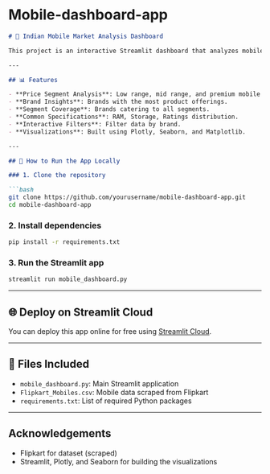 # Mobile-dashboard-app

````markdown
# 📱 Indian Mobile Market Analysis Dashboard

This project is an interactive Streamlit dashboard that analyzes mobile phone listings from Flipkart in the Indian market. It helps visualize trends in pricing, brands, specifications, and user ratings.

---

## 📊 Features

- **Price Segment Analysis**: Low range, mid range, and premium mobile segments.
- **Brand Insights**: Brands with the most product offerings.
- **Segment Coverage**: Brands catering to all segments.
- **Common Specifications**: RAM, Storage, Ratings distribution.
- **Interactive Filters**: Filter data by brand.
- **Visualizations**: Built using Plotly, Seaborn, and Matplotlib.

---

## 🚀 How to Run the App Locally

### 1. Clone the repository

```bash
git clone https://github.com/yourusername/mobile-dashboard-app.git
cd mobile-dashboard-app
````

### 2. Install dependencies

```bash
pip install -r requirements.txt
```

### 3. Run the Streamlit app

```bash
streamlit run mobile_dashboard.py
```

---

## 🌐 Deploy on Streamlit Cloud

You can deploy this app online for free using [Streamlit Cloud](https://streamlit.io/cloud).

---

## 📁 Files Included

* `mobile_dashboard.py`: Main Streamlit application
* `Flipkart_Mobiles.csv`: Mobile data scraped from Flipkart
* `requirements.txt`: List of required Python packages

---

##  Acknowledgements

* Flipkart for dataset (scraped)
* Streamlit, Plotly, and Seaborn for building the visualizations
